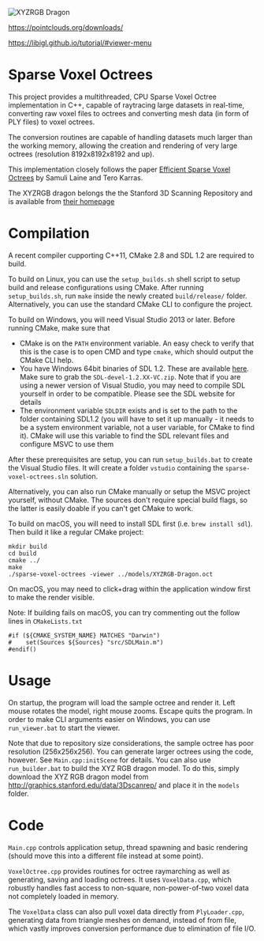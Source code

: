 ![XYZRGB Dragon](https://raw.github.com/tunabrain/sparse-voxel-octrees/master/Header.png)


https://pointclouds.org/downloads/

https://libigl.github.io/tutorial/#viewer-menu


Sparse Voxel Octrees
=========

This project provides a multithreaded, CPU Sparse Voxel Octree implementation in C++, capable of raytracing large datasets in real-time, converting raw voxel files to octrees and converting mesh data (in form of PLY files) to voxel octrees.

The conversion routines are capable of handling datasets much larger than the working memory, allowing the creation and rendering of very large octrees (resolution 8192x8192x8192 and up).

This implementation closely follows the paper [Efficient Sparse Voxel Octrees](https://research.nvidia.com/publication/efficient-sparse-voxel-octrees) by Samuli Laine and Tero Karras.

The XYZRGB dragon belongs the the Stanford 3D Scanning Repository and is available from [their homepage](http://graphics.stanford.edu/data/3Dscanrep/) 

Compilation
===========

A recent compiler cupporting C++11, CMake 2.8 and SDL 1.2 are required to build.

To build on Linux, you can use the `setup_builds.sh` shell script to setup build and release configurations using CMake. After running `setup_builds.sh`, run `make` inside the newly created `build/release/` folder. Alternatively, you can use the standard CMake CLI to configure the project.

To build on Windows, you will need Visual Studio 2013 or later. Before running CMake, make sure that

* CMake is on the `PATH` environment variable. An easy check to verify that this is the case is to open CMD and type `cmake`, which should output the CMake CLI help.
* You have Windows 64bit binaries of SDL 1.2. These are available [here](https://www.libsdl.org/download-1.2.php). Make sure to grab the `SDL-devel-1.2.XX-VC.zip`. Note that if you are using a newer version of Visual Studio, you may need to compile SDL yourself in order to be compatible. Please see the SDL website for details
* The environment variable `SDLDIR` exists and is set to the path to the folder containing SDL1.2 (you will have to set it up manually - it needs to be a system environment variable, not a user variable, for CMake to find it). CMake will use this variable to find the SDL relevant files and configure MSVC to use them

After these prerequisites are setup, you can run `setup_builds.bat` to create the Visual Studio files. It will create a folder `vstudio` containing the `sparse-voxel-octrees.sln` solution.

Alternatively, you can also run CMake manually or setup the MSVC project yourself, without CMake. The sources don't require special build flags, so the latter is easily doable if you can't get CMake to work.

To build on macOS, you will need to install SDL first (i.e. `brew install sdl`). Then build it like a regular CMake project:

    mkdir build
    cd build
    cmake ../
    make
    ./sparse-voxel-octrees -viewer ../models/XYZRGB-Dragon.oct

On macOS, you may need to click+drag within the application window first to make the render visible.

Note: If building fails on macOS, you can try commenting out the follow lines in <code>CMakeLists.txt</code>

    #if (${CMAKE_SYSTEM_NAME} MATCHES "Darwin")
    #    set(Sources ${Sources} "src/SDLMain.m")
    #endif()

Usage
=====

On startup, the program will load the sample octree and render it. Left mouse rotates the model, right mouse zooms. Escape quits the program. In order to make CLI arguments easier on Windows, you can use <code>run_viewer.bat</code> to start the viewer.

Note that due to repository size considerations, the sample octree has poor resolution (256x256x256). You can generate larger octrees using the code, however. See <code>Main.cpp:initScene</code> for details. You can also use <code>run_builder.bat</code> to build the XYZ RGB dragon model. To do this, simply download the XYZ RGB dragon model from http://graphics.stanford.edu/data/3Dscanrep/ and place it in the <code>models</code> folder.

Code
====

<code>Main.cpp</code> controls application setup, thread spawning and basic rendering (should move this into a different file instead at some point).

<code>VoxelOctree.cpp</code> provides routines for octree raymarching as well as generating, saving and loading octrees. It uses <code>VoxelData.cpp</code>, which robustly handles fast access to non-square, non-power-of-two voxel data not completely loaded in memory.

The <code>VoxelData</code> class can also pull voxel data directly from <code>PlyLoader.cpp</code>, generating data from triangle meshes on demand, instead of from file, which vastly improves conversion performance due to elimination of file I/O. 
